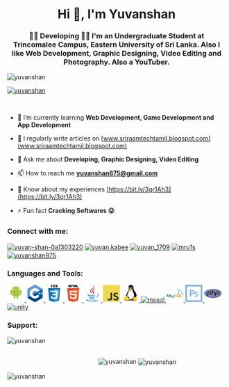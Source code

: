 <h1 align="center">Hi 👋, I'm Yuvanshan</h1>
<h3 align="center">👨‍💻 Developing 👨‍💻 I'm an Undergraduate Student at Trincomalee Campus, Eastern University of Sri Lanka. Also I like Web Development, Graphic Designing, Video Editing and Photography. Also a YouTuber.</h3>

<p align="left"> <img src="https://komarev.com/ghpvc/?username=yuvanshan&label=Profile%20views&color=0e75b6&style=flat" alt="yuvanshan" /> </p>

<p align="left"> <a href="https://github.com/ryo-ma/github-profile-trophy"><img src="https://github-profile-trophy.vercel.app/?username=yuvanshan" alt="yuvanshan" /></a> </p>

<p align="left"> <a href="https://twitter.com/" target="blank"><img src="https://img.shields.io/twitter/follow/?logo=twitter&style=for-the-badge" alt="" /></a> </p>

- 🌱 I’m currently learning **Web Development, Game Development and App Development**

- 📝 I regularly write articles on [www.sriraamtechtamil.blogspot.com](www.sriraamtechtamil.blogspot.com)

- 💬 Ask me about **Developing, Graphic Designing, Video Editing**

- 📫 How to reach me **yuvanshan875@gmail.com**

- 📄 Know about my experiences [https://bit.ly/3qr1Ah3](https://bit.ly/3qr1Ah3)

- ⚡ Fun fact **Cracking Softwares 😜**

<h3 align="left">Connect with me:</h3>
<p align="left">
<a href="https://linkedin.com/in/yuvan-shan-0a1303220" target="blank"><img align="center" src="https://raw.githubusercontent.com/rahuldkjain/github-profile-readme-generator/master/src/images/icons/Social/linked-in-alt.svg" alt="yuvan-shan-0a1303220" height="30" width="40" /></a>
<a href="https://fb.com/yuvan.kabee" target="blank"><img align="center" src="https://raw.githubusercontent.com/rahuldkjain/github-profile-readme-generator/master/src/images/icons/Social/facebook.svg" alt="yuvan.kabee" height="30" width="40" /></a>
<a href="https://instagram.com/yuvan_1709" target="blank"><img align="center" src="https://raw.githubusercontent.com/rahuldkjain/github-profile-readme-generator/master/src/images/icons/Social/instagram.svg" alt="yuvan_1709" height="30" width="40" /></a>
<a href="https://www.youtube.com/c/mru1s" target="blank"><img align="center" src="https://raw.githubusercontent.com/rahuldkjain/github-profile-readme-generator/master/src/images/icons/Social/youtube.svg" alt="mru1s" height="30" width="40" /></a>
<a href="https://www.hackerrank.com/yuvanshan875" target="blank"><img align="center" src="https://raw.githubusercontent.com/rahuldkjain/github-profile-readme-generator/master/src/images/icons/Social/hackerrank.svg" alt="yuvanshan875" height="30" width="40" /></a>
</p>

<h3 align="left">Languages and Tools:</h3>
<p align="left"> <a href="https://developer.android.com" target="_blank" rel="noreferrer"> <img src="https://raw.githubusercontent.com/devicons/devicon/master/icons/android/android-original-wordmark.svg" alt="android" width="40" height="40"/> </a> <a href="https://www.w3schools.com/cpp/" target="_blank" rel="noreferrer"> <img src="https://raw.githubusercontent.com/devicons/devicon/master/icons/cplusplus/cplusplus-original.svg" alt="cplusplus" width="40" height="40"/> </a> <a href="https://www.w3schools.com/css/" target="_blank" rel="noreferrer"> <img src="https://raw.githubusercontent.com/devicons/devicon/master/icons/css3/css3-original-wordmark.svg" alt="css3" width="40" height="40"/> </a> <a href="https://www.w3.org/html/" target="_blank" rel="noreferrer"> <img src="https://raw.githubusercontent.com/devicons/devicon/master/icons/html5/html5-original-wordmark.svg" alt="html5" width="40" height="40"/> </a> <a href="https://www.java.com" target="_blank" rel="noreferrer"> <img src="https://raw.githubusercontent.com/devicons/devicon/master/icons/java/java-original.svg" alt="java" width="40" height="40"/> </a> <a href="https://developer.mozilla.org/en-US/docs/Web/JavaScript" target="_blank" rel="noreferrer"> <img src="https://raw.githubusercontent.com/devicons/devicon/master/icons/javascript/javascript-original.svg" alt="javascript" width="40" height="40"/> </a> <a href="https://www.linux.org/" target="_blank" rel="noreferrer"> <img src="https://raw.githubusercontent.com/devicons/devicon/master/icons/linux/linux-original.svg" alt="linux" width="40" height="40"/> </a> <a href="https://www.microsoft.com/en-us/sql-server" target="_blank" rel="noreferrer"> <img src="https://www.svgrepo.com/show/303229/microsoft-sql-server-logo.svg" alt="mssql" width="40" height="40"/> </a> <a href="https://www.mysql.com/" target="_blank" rel="noreferrer"> <img src="https://raw.githubusercontent.com/devicons/devicon/master/icons/mysql/mysql-original-wordmark.svg" alt="mysql" width="40" height="40"/> </a> <a href="https://www.photoshop.com/en" target="_blank" rel="noreferrer"> <img src="https://raw.githubusercontent.com/devicons/devicon/master/icons/photoshop/photoshop-line.svg" alt="photoshop" width="40" height="40"/> </a> <a href="https://www.php.net" target="_blank" rel="noreferrer"> <img src="https://raw.githubusercontent.com/devicons/devicon/master/icons/php/php-original.svg" alt="php" width="40" height="40"/> </a> <a href="https://unity.com/" target="_blank" rel="noreferrer"> <img src="https://www.vectorlogo.zone/logos/unity3d/unity3d-icon.svg" alt="unity" width="40" height="40"/> </a> </p>

<h3 align="left">Support:</h3>
<p><a href="https://www.buymeacoffee.com/yuvanshan"> <img align="left" src="https://cdn.buymeacoffee.com/buttons/v2/default-yellow.png" height="50" width="210" alt="yuvanshan" /></a></p><br><br>

<p><img align="left" src="https://github-readme-stats.vercel.app/api/top-langs?username=yuvanshan&show_icons=true&locale=en&layout=compact" alt="yuvanshan" /></p>

<p>&nbsp;<img align="center" src="https://github-readme-stats.vercel.app/api?username=yuvanshan&show_icons=true&locale=en" alt="yuvanshan" /></p>

<p><img align="center" src="https://github-readme-streak-stats.herokuapp.com/?user=yuvanshan&" alt="yuvanshan" /></p>
